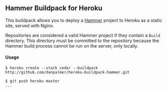 ## Hammer Buildpack for Heroku

This buildpack allows you to deploy a [Hammer](http://hammerformac.com/) project to Heroku as a static site, served with Nginx.

Repositories are considered a valid Hammer project if they contain a `Build` directory. This directory must be committed to the repository because the Hammer build process cannot be run on the server, only locally.

#### Usage

    $ heroku create --stack cedar --buildpack http://github.com/danpalmer/heroku-buildpack-hammer.git

    $ git push heroku master
    ...
    